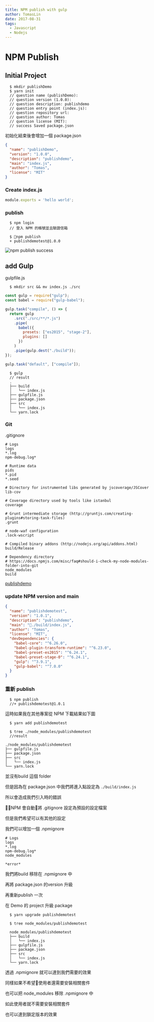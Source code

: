 ```yaml
---
title: NPM publish with gulp
author: TomasLin
date: 2017-08-31
tags: 
  - Javascript
  - Nodejs
---
```


# NPM Publish

## Initial Project

```
  $ mkdir publishDemo
  $ yarn init
  // question name (publishDemo):
  // question version (1.0.0):
  // question description: publishdemo
  // question entry point (index.js):
  // question repository url:
  // question author: Tomas
  // question license (MIT):
  // success Saved package.json
```

初始化結束後會增加一個 package.json

```json
{
  "name": "publishDemo",
  "version": "1.0.0",
  "description": "publishdemo",
  "main": "index.js",
  "author": "Tomas",
  "license": "MIT"
}
```

### Create index.js

```javascript
module.exports = 'hello world';
```

### publish

```
  $ npm login
  // 登入 NPM 的帳號並且驗證信箱
```

```
  $ npm publish
  + publishdemotest@1.0.0
```

![npm publish success](../../../../images/npmpublish/01.png)

## add Gulp

gulpfile.js


```
  $ mkdir src && mv index.js ./src
```

```javascript
const gulp = require("gulp");
const babel = require("gulp-babel");

gulp.task("compile", () => {
  return gulp
    .src("./src/**/*.js")
    .pipe(
      babel({
        presets: ["es2015", "stage-2"],
        plugins: []
      })
    )
    .pipe(gulp.dest("./build"));
});

gulp.task("default", ["compile"]);

```

```
  $ gulp
  // result
  .
  ├── build
  │   └── index.js
  ├── gulpfile.js
  ├── package.json
  ├── src
  │   └── index.js
  └── yarn.lock
```

### Git

.gitignore

```
# Logs
logs
*.log
npm-debug.log*

# Runtime data
pids
*.pid
*.seed

# Directory for instrumented libs generated by jscoverage/JSCover
lib-cov

# Coverage directory used by tools like istanbul
coverage

# Grunt intermediate storage (http://gruntjs.com/creating-plugins#storing-task-files)
.grunt

# node-waf configuration
.lock-wscript

# Compiled binary addons (http://nodejs.org/api/addons.html)
build/Release

# Dependency directory
# https://docs.npmjs.com/misc/faq#should-i-check-my-node-modules-folder-into-git
node_modules
build
```

[publishdemo](https://github.com/horsekitlin/npmpublishwithgulp)

### update NPM version and main

```json
{
  "name": "publishdemotest",
  "version": "1.0.1",
  "description": "publishdemo",
  "main": "./build/index.js",
  "author": "Tomas",
  "license": "MIT",
  "devDependencies": {
    "babel-core": "^6.26.0",
    "babel-plugin-transform-runtime": "^6.23.0",
    "babel-preset-es2015": "^6.24.1",
    "babel-preset-stage-0": "^6.24.1",
    "gulp": "^3.9.1",
    "gulp-babel": "^7.0.0"
  }
}
```

### 重新 publish

```
  $ npm publish
  //+ publishdemotest@1.0.1
```

這時如果我在其他專案從 NPM 下載結果如下圖

```
  $ yarn add publishdemotest
```

```
  $ tree ./node_modules/publishdemotest
  //result

./node_modules/publishdemotest
├── gulpfile.js
├── package.json
├── src
│   └── index.js
└── yarn.lock
```

並沒有build 這個 folder

但是因為在 package.json 中我們將進入點設定為 ```./build/index.js```

所以會造成我們引入時的錯誤

NPM 會自動將 .gitignore 設定為預設的設定檔案

但是我們希望可以有其他的設定

我們可以增加一個 .npmignore

```
# Logs
logs
*.log
npm-debug.log*
node_modules

*error*
```

我們將build 移除在 .npmignore 中

再將 package.json 的version 升級

再重新publish 一次

在 Demo 的 project 升級 package

```
  $ yarn upgrade publishdemotest
```

```
  $ tree node_modules/publishdemotest

  node_modules/publishdemotest
  ├── build
  │   └── index.js
  ├── gulpfile.js
  ├── package.json
  ├── src
  │   └── index.js
  └── yarn.lock
```

透過 .npmignore 就可以達到我們需要的效果

同樣如果不希望使用者還需要安裝相關套件

也可以把 node_modules 移除 .npmignore 中

如此使用者就不需要安裝相關套件

也可以達到鎖定版本的效果


